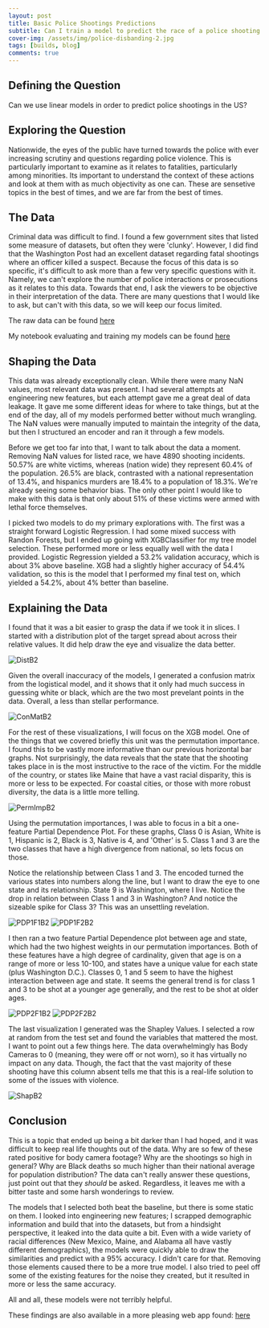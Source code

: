 ```yaml
---
layout: post
title: Basic Police Shootings Predictions
subtitle: Can I train a model to predict the race of a police shooting victim? by Rob Bennett
cover-img: /assets/img/police-disbanding-2.jpg
tags: [builds, blog]
comments: true
---
```


## Defining the Question
Can we use linear models in order to predict police shootings in the US? 
  

## Exploring the Question
Nationwide, the eyes of the public have turned towards the police with ever increasing scrutiny and questions regarding police violence. This is particularly important to examine as it relates to fatalities, particularly among minorities. Its important to understand the context of these actions and look at them with as much objectivity as one can. These are sensetive topics in the best of times, and we are far from the best of times.


## The Data
Criminal data was difficult to find. I found a few government sites that listed some measure of datasets, but often they were 'clunky'. However, I did find that the Washington Post had an excellent dataset regarding fatal shootings where an officer killed a suspect. Because the focus of this data is so specific, it's difficult to ask more than a few very specific questions with it. Namely, we can't explore the number of police interactions or prosecutions as it relates to this data. Towards that end, I ask the viewers to be objective in their interpretation of the data. There are many questions that I would like to ask, but can't with this data, so we will keep our focus limited.

The raw data can be found [here](https://github.com/washingtonpost/data-police-shootings/blob/master/fatal-police-shootings-data.csv)

My notebook evaluating and training my models can be found [here](https://github.com/RobDBennett/DS-Unit-2-Build-Week/blob/master/Unit2-Build-Week-Project-PoliceShootings.ipynb)

## Shaping the Data
This data was already exceptionally clean. While there were many NaN values, most relevant data was present. I had several attempts at engineering new features, but each attempt gave me a great deal of data leakage. It gave me some different ideas for where to take things, but at the end of the day, all of my models performed better without much wrangling. The NaN values were manually imputed to maintain the integrity of the data, but then I structured an encoder and ran it through a few models.

Before we get too far into that, I want to talk about the data a moment. Removing NaN values for listed race, we have 4890 shooting incidents. 50.57% are white victims, whereas (nation wide) they represent 60.4% of the population. 26.5% are black, contrasted with a national representation of 13.4%, and hispanics murders are 18.4% to a population of 18.3%. We're already seeing some behavior bias. The only other point I would like to make with this data is that only about 51% of these victims were armed with lethal force themselves. 

I picked two models to do my primary explorations with. The first was a straight forward Logistic Regression. I had some mixed success with Randon Forests, but I ended up going with XGBClassifier for my tree model selection. These performed more or less equally well with the data I provided. Logistic Regression yielded a 53.2% validation accuracy, which is about 3% above baseline. XGB had a slightly higher accuracy of 54.4% validation, so this is the model that I performed my final test on, which yielded a 54.2%, about 4% better than baseline.

## Explaining the Data
I found that it was a bit easier to grasp the data if we took it in slices. I started with a distribution plot of the target spread about across their relative values. It did help draw the eye and visualize the data better.

![DistB2](/assets/img/DistB2.JPG)

Given the overall inaccuracy of the models, I generated a confusion matrix from the logistical model, and it shows that it only had much success in guessing white or black, which are the two most prevelant points in the data. Overall, a less than stellar performance.

![ConMatB2](/assets/img/ConMatB2.JPG)

For the rest of these visualizations, I will focus on the XGB model. One of the things that we covered briefly this unit was the permutation importance. I found this to be vastly more informative than our previous horizontal bar graphs. Not surprisingly, the data reveals that the state that the shooting takes place in is the most instructive to the race of the victim. For the middle of the country, or states like Maine that have a vast racial disparity, this is more or less to be expected. For coastal cities, or those with more robust diversity, the data is a little more telling. 

![PermImpB2](/assets/img/PermImpB2.JPG)

Using the permutation importances, I was able to focus in a bit a one-feature Partial Dependence Plot. For these graphs, Class 0 is Asian, White is 1, Hispanic is 2, Black is 3, Native is 4, and 'Other' is 5. Class 1 and 3 are the two classes that have a high divergence from national, so lets focus on those.

Notice the relationship between Class 1 and 3. The encoded turned the various states into numbers along the line, but I want to draw the eye to one state and its relationship. State 9 is Washington, where I live. Notice the drop in relation between Class 1 and 3 in Washington? And notice the sizeable spike for Class 3? This was an unsettling revelation. 

![PDP1F1B2](/assets/img/PDP1f1B2.JPG)
![PDP1F2B2](/assets/img/PDP1f2B2.JPG)

I then ran a two feature Partial Dependence plot between age and state, which had the two highest weights in our permutation importances. Both of these features have a high degree of cardinality, given that age is on a range of more or less 10-100, and states have a unique value for each state (plus Washington D.C.). Classes 0, 1 and 5 seem to have the highest interaction between age and state. It seems the general trend is for class 1 and 3 to be shot at a younger age generally, and the rest to be shot at older ages.

![PDP2F1B2](/assets/img/PDP2f1B2.JPG)
![PDP2F2B2](/assets/img/PDP2f2B2.JPG)

The last visualization I generated was the Shapley Values. I selected a row at random from the test set and found the variables that mattered the most. I want to point out a few things here. The data overwhelmingly has Body Cameras to 0 (meaning, they were off or not worn), so it has virtually no impact on any data. Though, the fact that the vast majority of these shooting have this column absent tells me that this is a real-life solution to some of the issues with violence. 

![ShapB2](/assets/img/ShapB2.JPG)

## Conclusion
This is a topic that ended up being a bit darker than I had hoped, and it was difficult to keep real life thoughts out of the data. Why are so few of these rated positive for body camera footage? Why are the shootings so high in general? Why are Black deaths so much higher than their national average for population distribution? The data can't really answer these questions, just point out that they *should* be asked. Regardless, it leaves me with a bitter taste and some harsh wonderings to review. 

The models that I selected both beat the baseline, but there is some static on them. I looked into engineering new features; I scrapped demographic information and build that into the datasets, but from a hindsight perspective, it leaked into the data quite a bit. Even with a wide variety of racial differences (New Mexico, Maine, and Alabama all have vastly different demographics), the models were quickly able to draw the similarities and predict with a 95% accuracy. I didn't care for that. Removing those elements caused there to be a more true model. I also tried to peel off some of the existing features for the noise they created, but it resulted in more or less the same accuracy.

All and all, these models were not terribly helpful.

These findings are also available in a more pleasing web app found: [here](https://police-shooters-build-2.herokuapp.com/)
